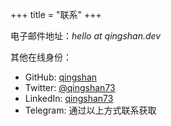 +++
title =  "联系"
+++

电子邮件地址：_hello at qingshan.dev_

其他在线身份：

- GitHub: [qingshan](https://github.com/qingshan)
- Twitter: [@qingshan73](https://twitter.com/qingshan73)
- LinkedIn: [qingshan73](https://www.linkedin.com/in/qingshan73)
- Telegram: 通过以上方式联系获取
